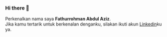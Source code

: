 ### Hi there 👋

Perkenalkan nama saya **Fathurrohman Abdul Aziz**.\
Jika kamu tertarik untuk berkenalan denganku, silakan ikuti akun [Linkedin](https://www.linkedin.com/in/fathurrohman-abdul-aziz-80b85b132/)ku ya.
<!--
**fathur7/fathur7** is a ✨ _special_ ✨ repository because its `README.md` (this file) appears on your GitHub profile.

Here are some ideas to get you started:

- 🔭 I’m currently working on ...
- 🌱 I’m currently learning ...
- 👯 I’m looking to collaborate on ...
- 🤔 I’m looking for help with ...
- 💬 Ask me about ...
- 📫 How to reach me: ...
- 😄 Pronouns: ...
- ⚡ Fun fact: ...
-->
